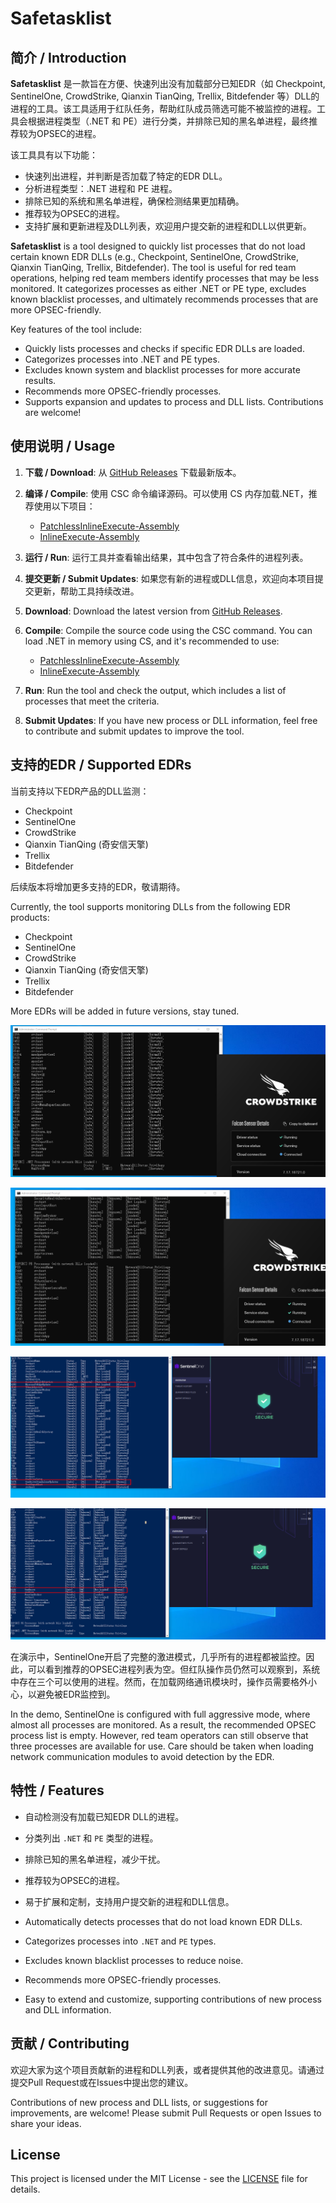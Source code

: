 # Safetasklist

## 简介 / Introduction

**Safetasklist** 是一款旨在方便、快速列出没有加载部分已知EDR（如 Checkpoint, SentinelOne, CrowdStrike, Qianxin TianQing, Trellix, Bitdefender 等）DLL的进程的工具。该工具适用于红队任务，帮助红队成员筛选可能不被监控的进程。工具会根据进程类型（.NET 和 PE）进行分类，并排除已知的黑名单进程，最终推荐较为OPSEC的进程。

该工具具有以下功能：

- 快速列出进程，并判断是否加载了特定的EDR DLL。
- 分析进程类型：.NET 进程和 PE 进程。
- 排除已知的系统和黑名单进程，确保检测结果更加精确。
- 推荐较为OPSEC的进程。
- 支持扩展和更新进程及DLL列表，欢迎用户提交新的进程和DLL以供更新。

**Safetasklist** is a tool designed to quickly list processes that do not load certain known EDR DLLs (e.g., Checkpoint, SentinelOne, CrowdStrike, Qianxin TianQing, Trellix, Bitdefender). The tool is useful for red team operations, helping red team members identify processes that may be less monitored. It categorizes processes as either .NET or PE type, excludes known blacklist processes, and ultimately recommends processes that are more OPSEC-friendly.

Key features of the tool include:

- Quickly lists processes and checks if specific EDR DLLs are loaded.
- Categorizes processes into .NET and PE types.
- Excludes known system and blacklist processes for more accurate results.
- Recommends more OPSEC-friendly processes.
- Supports expansion and updates to process and DLL lists. Contributions are welcome!

## 使用说明 / Usage

1. **下载 / Download**: 从 [GitHub Releases](https://github.com/kyxiaxiang/Safetasklist/releases) 下载最新版本。
2. **编译 / Compile**: 使用 CSC 命令编译源码。可以使用 CS 内存加载.NET，推荐使用以下项目：
   - [PatchlessInlineExecute-Assembly](https://github.com/VoldeSec/PatchlessInlineExecute-Assembly)
   - [InlineExecute-Assembly](https://github.com/anthemtotheego/InlineExecute-Assembly)
3. **运行 / Run**: 运行工具并查看输出结果，其中包含了符合条件的进程列表。
4. **提交更新 / Submit Updates**: 如果您有新的进程或DLL信息，欢迎向本项目提交更新，帮助工具持续改进。

1. **Download**: Download the latest version from [GitHub Releases](https://github.com/kyxiaxiang/Safetasklist/releases).
2. **Compile**: Compile the source code using the CSC command. You can load .NET in memory using CS, and it's recommended to use:
   - [PatchlessInlineExecute-Assembly](https://github.com/VoldeSec/PatchlessInlineExecute-Assembly)
   - [InlineExecute-Assembly](https://github.com/anthemtotheego/InlineExecute-Assembly)
3. **Run**: Run the tool and check the output, which includes a list of processes that meet the criteria.
4. **Submit Updates**: If you have new process or DLL information, feel free to contribute and submit updates to improve the tool.

## 支持的EDR / Supported EDRs

当前支持以下EDR产品的DLL监测：

- Checkpoint
- SentinelOne
- CrowdStrike
- Qianxin TianQing (奇安信天擎)
- Trellix
- Bitdefender

后续版本将增加更多支持的EDR，敬请期待。

Currently, the tool supports monitoring DLLs from the following EDR products:

- Checkpoint
- SentinelOne
- CrowdStrike
- Qianxin TianQing (奇安信天擎)
- Trellix
- Bitdefender

More EDRs will be added in future versions, stay tuned.



![](https://github.com/kyxiaxiang/Safetasklist/blob/main/png/CS-01.png?raw=true)

![](https://github.com/kyxiaxiang/Safetasklist/blob/main/png/CS-02.png?raw=true)

![](https://github.com/kyxiaxiang/Safetasklist/blob/main/png/S1-01.png?raw=true)

![](https://github.com/kyxiaxiang/Safetasklist/blob/main/png/S1-02.png?raw=true)

在演示中，SentinelOne开启了完整的激进模式，几乎所有的进程都被监控。因此，可以看到推荐的OPSEC进程列表为空。但红队操作员仍然可以观察到，系统中存在三个可以使用的进程。然而，在加载网络通讯模块时，操作员需要格外小心，以避免被EDR监控到。

In the demo, SentinelOne is configured with full aggressive mode, where almost all processes are monitored. As a result, the recommended OPSEC process list is empty. However, red team operators can still observe that three processes are available for use. Care should be taken when loading network communication modules to avoid detection by the EDR.

## 特性 / Features

- 自动检测没有加载已知EDR DLL的进程。
- 分类列出 `.NET` 和 `PE` 类型的进程。
- 排除已知的黑名单进程，减少干扰。
- 推荐较为OPSEC的进程。
- 易于扩展和定制，支持用户提交新的进程和DLL信息。

- Automatically detects processes that do not load known EDR DLLs.
- Categorizes processes into `.NET` and `PE` types.
- Excludes known blacklist processes to reduce noise.
- Recommends more OPSEC-friendly processes.
- Easy to extend and customize, supporting contributions of new process and DLL information.

## 贡献 / Contributing

欢迎大家为这个项目贡献新的进程和DLL列表，或者提供其他的改进意见。请通过提交Pull Request或在Issues中提出您的建议。

Contributions of new process and DLL lists, or suggestions for improvements, are welcome! Please submit Pull Requests or open Issues to share your ideas.

## License

This project is licensed under the MIT License - see the [LICENSE](LICENSE) file for details.
